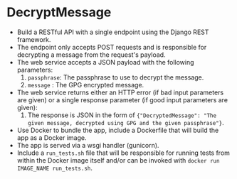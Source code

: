 # DecryptMessage

* Build a RESTful API with a single endpoint using the Django REST framework.
* The endpoint only accepts POST requests and is responsible for decrypting a message from the request's payload.
* The web service accepts a JSON payload with the following parameters:
  1. `passphrase`: The passphrase to use to decrypt the message.
  2. `message` : The GPG encrypted message.
* The web service returns either an HTTP error (if bad input parameters are given) or a single response parameter (if good input parameters are given):
  1. The response is JSON in the form of `{"DecryptedMessage": "The given message, decrypted using GPG and the given passphrase"}`.
* Use Docker to bundle the app, include a Dockerfile that will build the app as a Docker image. 
* The app is served via a wsgi handler (gunicorn).
* Include a `run_tests.sh` file that will be responsible for running tests from within the Docker image itself and/or can be invoked with `docker run IMAGE_NAME run_tests.sh`.
